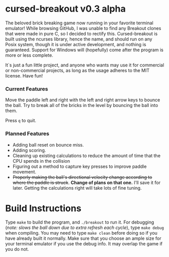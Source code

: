 # cursed-breakout v0.3 alpha
The beloved brick breaking game now running in your favorite terminal emulator! While browsing GitHub, I was unable to find any Breakout clones that were made in pure C, so I decided to rectify this. Cursed-breakout is built using the ncurses library, hence the name, and should run on any Posix system, though it is under active development, and nothing is guaranteed. Support for Windows will (hopefully) come after the program is more or less complete.

It`s just a fun little project, and anyone who wants may use it for commercial or non-commercial projects, as long as the usage adheres to the MIT license. Have fun!

### Current Features
Move the paddle left and right with the left and right arrow keys to bounce the ball. Try to break all of the bricks in the level by bouncing the ball into them.

Press `q` to quit.

### Planned Features
- Adding ball reset on bounce miss.
- Adding scoring.
- Cleaning up existing calculations to reduce the amount of time that the CPU spends in the collision
- Figuring out a method to capture key presses to improve paddle movement.
- ~~Properly making the ball's directional velocity change according to where the paddle is struck~~.
**Change of plans on that one.** I'll save it for later. Getting the calculations right will take lots of fine tuning.

# Build Instructions
Type `make` to build the program, and `./breakout` to run it.
For debugging (*note: slows the ball down due to extra refresh each cycle*), type `make debug` when compiling. You may need to type `make clean` before doing so if you have already built it normally. Make sure that you choose an ample size for your terminal emulator if you use the debug info. It may overlap the game if you do not. 